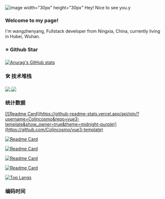 ![image width="30px" height="30px"](https://user-images.githubusercontent.com/66305203/197138394-ffd42f0e-4e1a-4c67-b5a1-129aa0f8664c.png)  Hey! Nice to see you.y 

### Welcome to my page!
I'm wangzhenyang, Fullstack developer from  Ningxia, China, currently living in  Hubei, Wuhan.

### ⭐️  Github Star
[![Anurag's GitHub stats](https://github-readme-stats.vercel.app/api?username=Colincosmo&count_private=true&show_icons=true&theme=midnight-purple)](https://github.com/Colincosmo/Colincosmo)

### 🛠  技术堆栈
<a href="https://github.com/anuraghazra/github-readme-stats">
  <img align="center" src="https://github-readme-stats.vercel.app/api/pin/?username=anuraghazra&repo=github-readme-stats" />
</a>
<a href="https://github.com/anuraghazra/convoychat">
  <img align="center" src="https://github-readme-stats.vercel.app/api/pin/?username=anuraghazra&repo=convoychat" />
</a>

### 统计数据
<a href="">
  [![Readme Card](https://github-readme-stats.vercel.app/api/pin/?username=Colincosmo&repo=vue3-template&show_owner=true&theme=midnight-purple)]     (https://github.com/Colincosmo/vue3-template)
</a>

[![Readme Card](https://github-readme-stats.vercel.app/api/pin/?username=Colincosmo&repo=vue3-template&show_owner=true&theme=midnight-purple)](https://github.com/Colincosmo/vue3-template)

[![Readme Card](https://github-readme-stats.vercel.app/api/pin/?username=Colincosmo&repo=vue3-template&show_owner=true&theme=midnight-purple)](https://github.com/Colincosmo/vue3-template)

[![Readme Card](https://github-readme-stats.vercel.app/api/pin/?username=Colincosmo&repo=vue3-template&show_owner=true&theme=midnight-purple)](https://github.com/Colincosmo/vue3-template)

[![Readme Card](https://github-readme-stats.vercel.app/api/pin/?username=Colincosmo&repo=vue3-template&show_owner=true&theme=midnight-purple)](https://github.com/Colincosmo/vue3-template)

[![Top Langs](https://github-readme-stats.vercel.app/api/top-langs/?username=Colincosmo&show_owner=true&theme=midnight-purple)](https://github.com/anuraghazra/github-readme-stats)


### 编码时间

